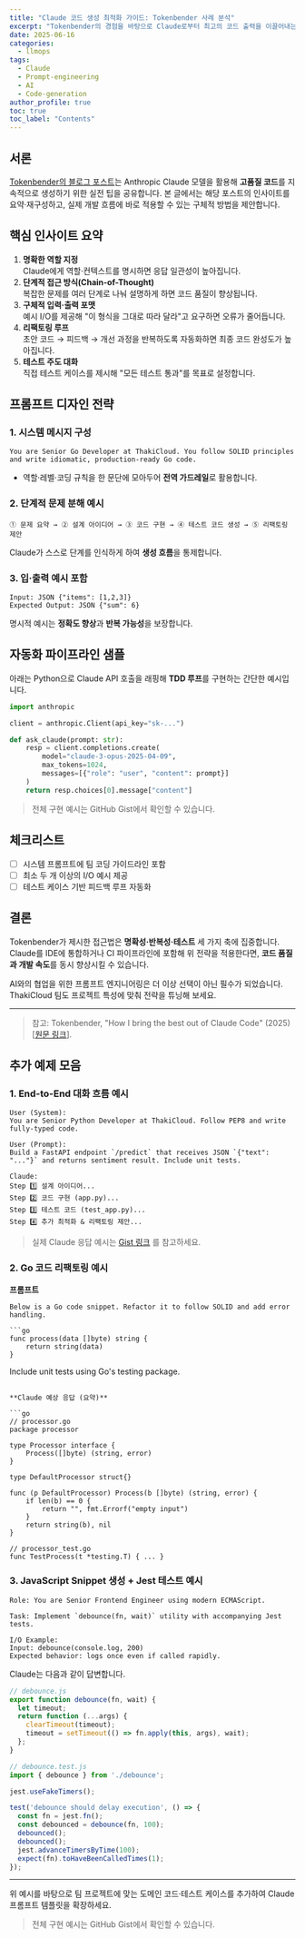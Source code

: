 ```yaml
---
title: "Claude 코드 생성 최적화 가이드: Tokenbender 사례 분석"
excerpt: "Tokenbender의 경험을 바탕으로 Claude로부터 최고의 코드 출력을 이끌어내는 프롬프트 전략을 정리했습니다."
date: 2025-06-16
categories:
  - llmops
tags:
  - Claude
  - Prompt-engineering
  - AI
  - Code-generation
author_profile: true
toc: true
toc_label: "Contents"
---
```


## 서론

[Tokenbender의 블로그 포스트](https://tokenbender.github.io/kautuhal/post.html?id=how-i-bring-the-best-out-of-claude-code)는 Anthropic Claude 모델을 활용해 **고품질 코드**를 지속적으로 생성하기 위한 실전 팁을 공유합니다. 본 글에서는 해당 포스트의 인사이트를 요약·재구성하고, 실제 개발 흐름에 바로 적용할 수 있는 구체적 방법을 제안합니다.

## 핵심 인사이트 요약

1. **명확한 역할 지정**  
   Claude에게 역할·컨텍스트를 명시하면 응답 일관성이 높아집니다.
2. **단계적 접근 방식(Chain-of-Thought)**  
   복잡한 문제를 여러 단계로 나눠 설명하게 하면 코드 품질이 향상됩니다.
3. **구체적 입력·출력 포맷**  
   예시 I/O를 제공해 "이 형식을 그대로 따라 달라"고 요구하면 오류가 줄어듭니다.
4. **리팩토링 루프**  
   초안 코드 → 피드백 → 개선 과정을 반복하도록 자동화하면 최종 코드 완성도가 높아집니다.
5. **테스트 주도 대화**  
   직접 테스트 케이스를 제시해 "모든 테스트 통과"를 목표로 설정합니다.

## 프롬프트 디자인 전략

### 1. 시스템 메시지 구성

```text
You are Senior Go Developer at ThakiCloud. You follow SOLID principles and write idiomatic, production-ready Go code.
```

- 역할·레벨·코딩 규칙을 한 문단에 모아두어 **전역 가드레일**로 활용합니다.

### 2. 단계적 문제 분해 예시

```text
① 문제 요약 → ② 설계 아이디어 → ③ 코드 구현 → ④ 테스트 코드 생성 → ⑤ 리팩토링 제안
```

Claude가 스스로 단계를 인식하게 하여 **생성 흐름**을 통제합니다.

### 3. 입·출력 예시 포함

```text
Input: JSON {"items": [1,2,3]}
Expected Output: JSON {"sum": 6}
```

명시적 예시는 **정확도 향상**과 **반복 가능성**을 보장합니다.

## 자동화 파이프라인 샘플

아래는 Python으로 Claude API 호출을 래핑해 **TDD 루프**를 구현하는 간단한 예시입니다.

```python
import anthropic

client = anthropic.Client(api_key="sk-...")

def ask_claude(prompt: str):
    resp = client.completions.create(
        model="claude-3-opus-2025-04-09",
        max_tokens=1024,
        messages=[{"role": "user", "content": prompt}]
    )
    return resp.choices[0].message["content"]
```

> 전체 구현 예시는 GitHub Gist에서 확인할 수 있습니다.

## 체크리스트

- [ ] 시스템 프롬프트에 팀 코딩 가이드라인 포함
- [ ] 최소 두 개 이상의 I/O 예시 제공
- [ ] 테스트 케이스 기반 피드백 루프 자동화

## 결론

Tokenbender가 제시한 접근법은 **명확성·반복성·테스트** 세 가지 축에 집중합니다. Claude를 IDE에 통합하거나 CI 파이프라인에 포함해 위 전략을 적용한다면, **코드 품질과 개발 속도**를 동시 향상시킬 수 있습니다.

AI와의 협업을 위한 프롬프트 엔지니어링은 더 이상 선택이 아닌 필수가 되었습니다. ThakiCloud 팀도 프로젝트 특성에 맞춰 전략을 튜닝해 보세요.

---

> 참고: Tokenbender, "How I bring the best out of Claude Code" (2025) [[원문 링크](https://tokenbender.github.io/kautuhal/post.html?id=how-i-bring-the-best-out-of-claude-code)].

## 추가 예제 모음

### 1. End-to-End 대화 흐름 예시

```text
User (System):
You are Senior Python Developer at ThakiCloud. Follow PEP8 and write fully-typed code.

User (Prompt):
Build a FastAPI endpoint `/predict` that receives JSON `{"text": "..."}` and returns sentiment result. Include unit tests.

Claude:
Step 1️⃣ 설계 아이디어...
Step 2️⃣ 코드 구현 (app.py)...
Step 3️⃣ 테스트 코드 (test_app.py)...
Step 4️⃣ 추가 최적화 & 리팩토링 제안...
```

> 실제 Claude 응답 예시는 [Gist 링크](https://gist.github.com/your-id/claude-fastapi-example) 를 참고하세요.

### 2. Go 코드 리팩토링 예시

**프롬프트**

```text
Below is a Go code snippet. Refactor it to follow SOLID and add error handling.

```go
func process(data []byte) string {
    return string(data)
}
```

Include unit tests using Go's testing package.
```

**Claude 예상 응답 (요약)**

```go
// processor.go
package processor

type Processor interface {
    Process([]byte) (string, error)
}

type DefaultProcessor struct{}

func (p DefaultProcessor) Process(b []byte) (string, error) {
    if len(b) == 0 {
        return "", fmt.Errorf("empty input")
    }
    return string(b), nil
}

// processor_test.go
func TestProcess(t *testing.T) { ... }
```

### 3. JavaScript Snippet 생성 + Jest 테스트 예시

```text
Role: You are Senior Frontend Engineer using modern ECMAScript.

Task: Implement `debounce(fn, wait)` utility with accompanying Jest tests.

I/O Example:
Input: debounce(console.log, 200)
Expected behavior: logs once even if called rapidly.
```

Claude는 다음과 같이 답변합니다.

```js
// debounce.js
export function debounce(fn, wait) {
  let timeout;
  return function (...args) {
    clearTimeout(timeout);
    timeout = setTimeout(() => fn.apply(this, args), wait);
  };
}

// debounce.test.js
import { debounce } from './debounce';

jest.useFakeTimers();

test('debounce should delay execution', () => {
  const fn = jest.fn();
  const debounced = debounce(fn, 100);
  debounced();
  debounced();
  jest.advanceTimersByTime(100);
  expect(fn).toHaveBeenCalledTimes(1);
});
```

---

위 예시를 바탕으로 팀 프로젝트에 맞는 도메인 코드·테스트 케이스를 추가하여 Claude 프롬프트 템플릿을 확장하세요.

> 전체 구현 예시는 GitHub Gist에서 확인할 수 있습니다. 